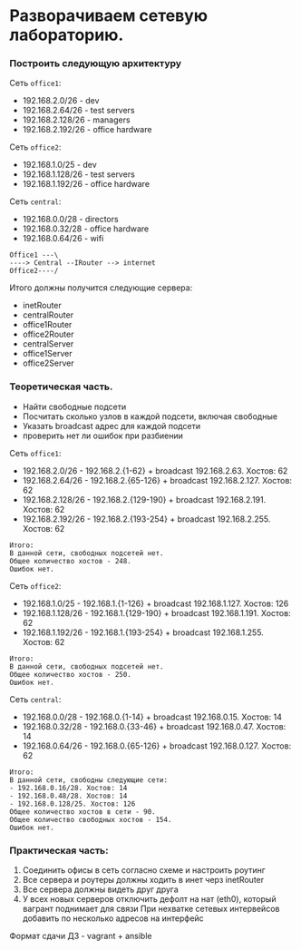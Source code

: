 # Разворачиваем сетевую лабораторию.

### Построить следующую архитектуру

Сеть `office1`:
- 192.168.2.0/26 - dev
- 192.168.2.64/26 - test servers
- 192.168.2.128/26 - managers
- 192.168.2.192/26 - office hardware

Сеть `office2`:
- 192.168.1.0/25 - dev
- 192.168.1.128/26 - test servers
- 192.168.1.192/26 - office hardware

Сеть `central`:
- 192.168.0.0/28 - directors
- 192.168.0.32/28 - office hardware
- 192.168.0.64/26 - wifi
```
Office1 ---\
----> Central --IRouter --> internet
Office2----/
```
Итого должны получится следующие сервера:
- inetRouter
- centralRouter
- office1Router
- office2Router
- centralServer
- office1Server
- office2Server

### Теоретическая часть.
- Найти свободные подсети
- Посчитать сколько узлов в каждой подсети, включая свободные
- Указать broadcast адрес для каждой подсети
- проверить нет ли ошибок при разбиении

Сеть `office1`:
- 192.168.2.0/26 - 192.168.2.{1-62} + broadcast 192.168.2.63. Хостов: 62
- 192.168.2.64/26 - 192.168.2.{65-126} + broadcast 192.168.2.127. Хостов: 62
- 192.168.2.128/26 - 192.168.2.{129-190} + broadcast 192.168.2.191. Хостов: 62
- 192.168.2.192/26 - 192.168.2.{193-254} + broadcast 192.168.2.255. Хостов: 62
```
Итого:
В данной сети, свободных подсетей нет.
Общее количество хостов - 248.
Ошибок нет.
```
Сеть `office2`:
- 192.168.1.0/25 - 192.168.1.{1-126} + broadcast 192.168.1.127. Хостов: 126
- 192.168.1.128/26 - 192.168.1.{129-190} + broadcast 192.168.1.191. Хостов: 62
- 192.168.1.192/26 - 192.168.1.{193-254} + broadcast 192.168.1.255. Хостов: 62
```
Итого:
В данной сети, свободных подсетей нет.
Общее количество хостов - 250.
Ошибок нет.
```

Сеть `central`:
- 192.168.0.0/28 - 192.168.0.{1-14} + broadcast 192.168.0.15. Хостов: 14
- 192.168.0.32/28 - 192.168.0.{33-46} + broadcast 192.168.0.47. Хостов: 14
- 192.168.0.64/26 - 192.168.0.{65-126} + broadcast 192.168.0.127. Хостов: 62
```
Итого:
В данной сети, свободны cледующие сети:
- 192.168.0.16/28. Хостов: 14
- 192.168.0.48/28. Хостов: 14
- 192.168.0.128/25. Хостов: 126
Общее количество хостов в сети - 90. 
Общее количество свободных хостов - 154. 
Ошибок нет.
```



### Практическая часть:
1. Соединить офисы в сеть согласно схеме и настроить роутинг
2. Все сервера и роутеры должны ходить в инет черз inetRouter
3. Все сервера должны видеть друг друга
4. У всех новых серверов отключить дефолт на нат (eth0), который вагрант поднимает для связи
При нехватке сетевых интервейсов добавить по несколько адресов на интерфейс

Формат сдачи ДЗ - vagrant + ansible
